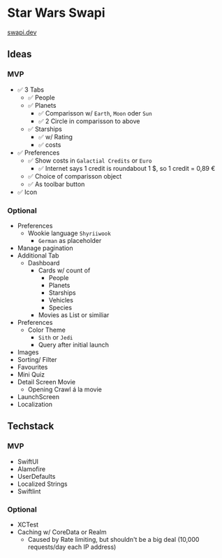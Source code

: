 #  Star Wars Swapi

[swapi.dev](https://swapi.dev/documentation#root)

## Ideas

### MVP

- ✅ 3 Tabs
    - ✅ People
    - ✅ Planets
        - ✅ Comparisson w/ `Earth`, `Moon` oder `Sun`
        - ✅ 2 Circle in comparisson to above
    - ✅ Starships
        - ✅ w/ Rating
        - ✅ costs
- ✅ Preferences
    - ✅ Show costs in `Galactial Credits` or `Euro`
        - ✅ Internet says 1 credit is roundabout 1 $, so 1 credit = 0,89 €
    - ✅ Choice of comparisson object
    - ✅ As toolbar button
- ✅ Icon

### Optional

- Preferences
    - Wookie language `Shyriiwook`
        - `German` as placeholder
- Manage pagination
- Additional Tab
    - Dashboard
        - Cards w/ count of
            - People
            - Planets
            - Starships
            - Vehicles
            - Species
        - Movies as List or similiar
- Preferences
    - Color Theme
        - `Sith` or `Jedi`
        - Query after initial launch
- Images
- Sorting/ Filter
- Favourites
- Mini Quiz
- Detail Screen Movie
    - Opening Crawl á la movie
- LaunchScreen
- Localization

## Techstack

### MVP

- SwiftUI
- Alamofire
- UserDefaults
- Localized Strings
- Swiftlint

### Optional
- XCTest
- Caching w/ CoreData or Realm
    - Caused by Rate limiting, but shouldn't be a big deal (10,000 requests/day each IP address)
